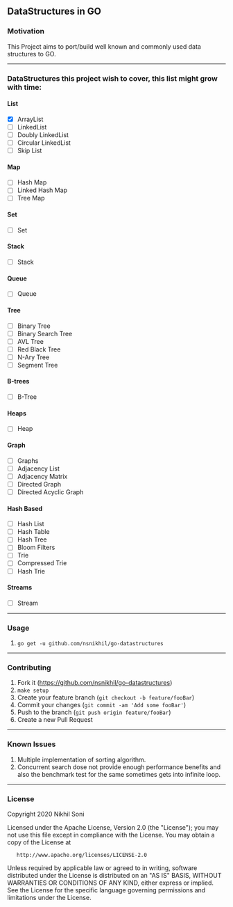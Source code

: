 ## DataStructures in GO

### Motivation

This Project aims to port/build well known and commonly used data structures to GO.

---

### DataStructures this project wish to cover, this list might grow with time:  

#### List
- [x] ArrayList
- [ ] LinkedList
- [ ] Doubly LinkedList
- [ ] Circular LinkedList
- [ ] Skip List

#### Map
- [ ] Hash Map
- [ ] Linked Hash Map
- [ ] Tree Map

#### Set
- [ ] Set

#### Stack
- [ ] Stack

#### Queue
- [ ] Queue

#### Tree
- [ ] Binary Tree
- [ ] Binary Search Tree
- [ ] AVL Tree
- [ ] Red Black Tree
- [ ] N-Ary Tree
- [ ] Segment Tree

#### B-trees
- [ ] B-Tree

#### Heaps
- [ ] Heap

#### Graph
- [ ] Graphs
- [ ] Adjacency List
- [ ] Adjacency Matrix
- [ ] Directed Graph
- [ ] Directed Acyclic Graph

#### Hash Based
- [ ] Hash List
- [ ] Hash Table
- [ ] Hash Tree
- [ ] Bloom Filters
- [ ] Trie
- [ ] Compressed Trie
- [ ] Hash Trie

#### Streams
- [ ] Stream

---

### Usage

1. `go get -u github.com/nsnikhil/go-datastructures`

---

### Contributing

1. Fork it (<https://github.com/nsnikhil/go-datastructures>)
2. `make setup`
3. Create your feature branch (`git checkout -b feature/fooBar`)
4. Commit your changes (`git commit -am 'Add some fooBar'`)
5. Push to the branch (`git push origin feature/fooBar`)
6. Create a new Pull Request

---

### Known Issues

1. Multiple implementation of sorting algorithm.
2. Concurrent search dose not provide enough performance benefits and also the benchmark test for the same sometimes gets into infinite loop. 

---

### License

 Copyright 2020 Nikhil Soni

   Licensed under the Apache License, Version 2.0 (the "License");
   you may not use this file except in compliance with the License.
   You may obtain a copy of the License at

       http://www.apache.org/licenses/LICENSE-2.0

   Unless required by applicable law or agreed to in writing, software
   distributed under the License is distributed on an "AS IS" BASIS,
   WITHOUT WARRANTIES OR CONDITIONS OF ANY KIND, either express or implied.
   See the License for the specific language governing permissions and
   limitations under the License.
